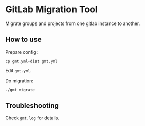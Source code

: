 # GitLab Migration Tool

Migrate groups and projects from one gitlab instance to another.

## How to use

Prepare config:

```shell
cp gmt.yml-dist gmt.yml
```

Edit `gmt.yml`.

Do migration:

```shell
./gmt migrate
```

## Troubleshooting

Check `gmt.log` for details.